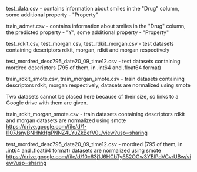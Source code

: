 test_data.csv - contains information about smiles in the "Drug" column, some additional property - "Property"

train_admet.csv - contains information about smiles in the "Drug" column, the predicted property - "Y", some additional property - "Property"

test_rdkit.csv, test_morgan.csv, test_rdkit_morgan.csv - test datasets containing descriptors rdkit, morgan, rdkit and morgan respectively

test_mordred_desc795_date20_09_time12.csv - test datasets containing mordred descriptors (795 of them, in .int64 and .float64 format)

train_rdkit_smote.csv, train_morgan_smote.csv - train datasets containing descriptors rdkit, morgan respectively, datasets are normalized using smote

Two datasets cannot be placed here because of their size, so links to a Google drive with them are given.

train_rdkit_morgan_smote.csv - train datasets containing descriptors rdkit and morgan datasets are normalized using smote 
https://drive.google.com/file/d/1-I107JsnyBNHhkHgPNNZ4LYuZkBefV0u/view?usp=sharing

test_mordred_desc795_date20_09_time12.csv - mordred (795 of them, in .int64 and .float64 format) datasets are normalized using smote
https://drive.google.com/file/d/10c63j1J6HCbTy652OGw3YBlPdVCvrUBw/view?usp=sharing
